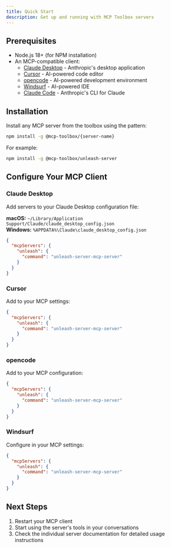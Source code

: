 ```yaml
---
title: Quick Start
description: Get up and running with MCP Toolbox servers
---
```


## Prerequisites

- Node.js 18+ (for NPM installation)
- An MCP-compatible client:
  - [Claude Desktop](https://claude.ai/desktop) - Anthropic's desktop application
  - [Cursor](https://cursor.sh) - AI-powered code editor
  - [opencode](https://opencode.ai) - AI-powered development environment
  - [Windsurf](https://codeium.com/windsurf) - AI-powered IDE
  - [Claude Code](https://github.com/anthropics/claude-code) - Anthropic's CLI for Claude

## Installation

Install any MCP server from the toolbox using the pattern:

```bash
npm install -g @mcp-toolbox/{server-name}
```

For example:
```bash
npm install -g @mcp-toolbox/unleash-server
```

## Configure Your MCP Client

### Claude Desktop

Add servers to your Claude Desktop configuration file:

**macOS:** `~/Library/Application Support/Claude/claude_desktop_config.json`  
**Windows:** `%APPDATA%\Claude\claude_desktop_config.json`

```json
{
  "mcpServers": {
    "unleash": {
      "command": "unleash-server-mcp-server"
    }
  }
}
```

### Cursor

Add to your MCP settings:

```json
{
  "mcpServers": {
    "unleash": {
      "command": "unleash-server-mcp-server"
    }
  }
}
```

### opencode

Add to your MCP configuration:

```json
{
  "mcpServers": {
    "unleash": {
      "command": "unleash-server-mcp-server"
    }
  }
}
```

### Windsurf

Configure in your MCP settings:

```json
{
  "mcpServers": {
    "unleash": {
      "command": "unleash-server-mcp-server"
    }
  }
}
```

## Next Steps

1. Restart your MCP client
2. Start using the server's tools in your conversations
3. Check the individual server documentation for detailed usage instructions